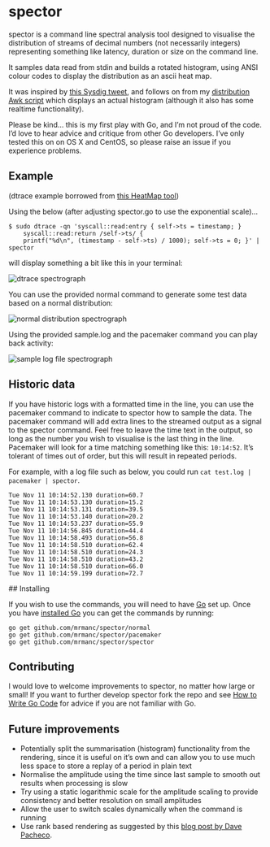 # spector

spector is a command line spectral analysis tool designed to visualise the distribution of streams of decimal numbers (not necessarily integers) representing something like latency, duration or size on the command line.

It samples data read from stdin and builds a rotated histogram, using ANSI colour codes to display the distribution as an ascii heat map.

It was inspired by [this Sysdig tweet](https://twitter.com/sysdig/status/618826906310324224), and follows on from my [distribution Awk script](https://github.com/mrmanc/log-ninja#distribution) which displays an actual histogram (although it also has some realtime functionality).

Please be kind… this is my first play with Go, and I’m not proud of the code. I’d love to hear advice and critique from other Go developers. I’ve only tested this on on OS X and CentOS, so please raise an issue if you experience problems.

## Example
(dtrace example borrowed from [this HeatMap tool](https://github.com/brendangregg/HeatMap))

Using the below (after adjusting spector.go to use the exponential scale)…

```
$ sudo dtrace -qn 'syscall::read:entry { self->ts = timestamp; }
    syscall::read:return /self->ts/ {
    printf("%d\n", (timestamp - self->ts) / 1000); self->ts = 0; }' | spector
```

will display something a bit like this in your terminal:

![dtrace spectrograph](https://dl.dropboxusercontent.com/u/4117956/spector/dtrace.gif)

You can use the provided normal command to generate some test data based on a normal distribution:

![normal distribution spectrograph](https://dl.dropboxusercontent.com/u/4117956/spector/normal.gif)

Using the provided sample.log and the pacemaker command you can play back activity:

![sample log file spectrograph](https://dl.dropboxusercontent.com/u/4117956/spector/sample.gif)

## Historic data

If you have historic logs with a formatted time in the line, you can use the pacemaker command to indicate to spector how to sample the data. The pacemaker command will add extra lines to the streamed output as a signal to the spector command. Feel free to leave the time text in the output, so long as the number you wish to visualise is the last thing in the line. Pacemaker will look for a time matching something like this: `10:14:52`. It’s tolerant of times out of order, but this will result in repeated periods.

For example, with a log file such as below, you could run `cat test.log | pacemaker | spector`.

```
Tue Nov 11 10:14:52.130 duration=60.7
Tue Nov 11 10:14:53.130 duration=15.2
Tue Nov 11 10:14:53.131 duration=39.5
Tue Nov 11 10:14:53.140 duration=20.2
Tue Nov 11 10:14:53.237 duration=55.9
Tue Nov 11 10:14:56.845 duration=44.4
Tue Nov 11 10:14:58.493 duration=56.8
Tue Nov 11 10:14:58.510 duration=62.4
Tue Nov 11 10:14:58.510 duration=24.3
Tue Nov 11 10:14:58.510 duration=43.2
Tue Nov 11 10:14:58.510 duration=66.0
Tue Nov 11 10:14:59.199 duration=72.7
```

## Installing

If you wish to use the commands, you will need to have [Go](http://golang.org/) set up. Once you have [installed Go](https://golang.org/doc/install) you can get the commands by running:

```
go get github.com/mrmanc/spector/normal
go get github.com/mrmanc/spector/pacemaker
go get github.com/mrmanc/spector/spector
```

## Contributing

I would love to welcome improvements to spector, no matter how large or small! If you want to further develop spector fork the repo and see [How to Write Go Code](https://golang.org/doc/code.html) for advice if you are not familiar with Go.

## Future improvements

* Potentially split the summarisation (histogram) functionality from the rendering, since it is useful on it’s own and can allow you to use much less space to store a replay of a period in plain text
* Normalise the amplitude using the time since last sample to smooth out results when processing is slow
* Try using a static logarithmic scale for the amplitude scaling to provide consistency and better resolution on small amplitudes
* Allow the user to switch scales dynamically when the command is running
* Use rank based rendering as suggested by this [blog post by Dave Pacheco](http://dtrace.org/blogs/dap/2011/06/20/heatmap-coloring/).
